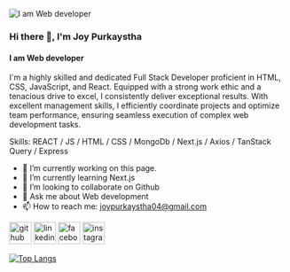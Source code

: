 ![I am Web developer](https://scontent.fdac135-1.fna.fbcdn.net/v/t39.30808-6/333588595_4817725048352554_5549745374970371003_n.jpg?stp=dst-jpg_s206x206&_nc_cat=108&cb=99be929b-3346023f&ccb=1-7&_nc_sid=da31f3&_nc_eui2=AeHHESgCkVgWHeYPPcimMsibERYbnz_rDZURFhufP-sNlQu6-HuwLY5yePtjh6L_vFQ9v7U78k5FpRE1JHm0wcIp&_nc_ohc=4kYRRFByeuYAX8bzYCp&_nc_ht=scontent.fdac135-1.fna&oh=00_AfCaLqBkuNY8Phsj7fYpSpFQMBOu6u3iiG3a8iQ9WvBHHg&oe=649992B3)

### Hi there 👋, I'm Joy Purkaystha
#### I am Web developer

I'm a highly skilled and dedicated Full Stack Developer proficient in HTML, CSS, JavaScript, and React. Equipped with a strong work ethic and a tenacious drive to excel, I consistently deliver exceptional results. With excellent management skills, I efficiently coordinate projects and optimize team performance, ensuring seamless execution of complex web development tasks.

Skills:  REACT / JS / HTML / CSS / MongoDb / Next.js / Axios / TanStack Query / Express  

- 🔭 I’m currently working on this page. 
- 🌱 I’m currently learning Next.js 
- 👯 I’m looking to collaborate on Github 
- 💬 Ask me about Web development 
- 📫 How to reach me:  joypurkaystha04@gmail.com 


[<img src='https://cdn.jsdelivr.net/npm/simple-icons@3.0.1/icons/github.svg' alt='github' height='40'>](https://github.com/Joy041)  [<img src='https://cdn.jsdelivr.net/npm/simple-icons@3.0.1/icons/linkedin.svg' alt='linkedin' height='40'>](https://www.linkedin.com/in/joypurkaystha/)  [<img src='https://cdn.jsdelivr.net/npm/simple-icons@3.0.1/icons/facebook.svg' alt='facebook' height='40'>](https://www.facebook.com/joy.shoi)  [<img src='https://cdn.jsdelivr.net/npm/simple-icons@3.0.1/icons/instagram.svg' alt='instagram' height='40'>](https://www.instagram.com/jp_kaystha/)  

[![Top Langs](https://github-readme-stats.vercel.app/api/top-langs/?username=Joy041)](https://github.com/anuraghazra/github-readme-stats)

